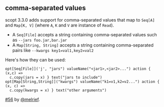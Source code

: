   [56]: https://github.com/scopt/scopt/pull/56
  [@melrief]: https://github.com/melrief


## comma-separated values

scopt 3.3.0 adds support for comma-separated values that map to `Seq[A]` and `Map[K, V]` (where `A`, `K` and `V` are instance of `Read`).

- A `Seq[File]` accepts a string containing comma-separated values such as `--jars foo.jar,bar.jar`
- A `Map[String, String]` accepts a string containing comma-separated pairs like `--kwargs key1=val1,key2=val2`

Here's how they can be used:

    opt[Seq[File]]('j', "jars") valueName("<jar1>,<jar2>...") action { (x,c) =>
      c.copy(jars = x) } text("jars to include")
    opt[Map[String,String]]("kwargs") valueName("k1=v1,k2=v2...") action { (x, c) =>
      c.copy(kwargs = x) } text("other arguments")

[#56][56] by [@melrief][@melrief].
